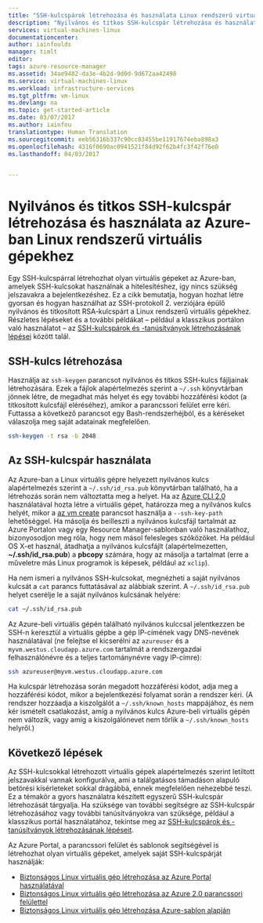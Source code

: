 ```yaml
---
title: "SSH-kulcspárok létrehozása és használata Linux rendszerű virtuális gépekhez Azure-on | Microsoft Docs"
description: "Nyilvános és titkos SSH-kulcspár létrehozása és használata az Azure-ban Linux rendszerű virtuális gépekhez a hitelesítési folyamat biztonságának fejlesztése érdekében."
services: virtual-machines-linux
documentationcenter: 
author: iainfoulds
manager: timlt
editor: 
tags: azure-resource-manager
ms.assetid: 34ae9482-da3e-4b2d-9d0d-9d672aa42498
ms.service: virtual-machines-linux
ms.workload: infrastructure-services
ms.tgt_pltfrm: vm-linux
ms.devlang: na
ms.topic: get-started-article
ms.date: 03/07/2017
ms.author: iainfou
translationtype: Human Translation
ms.sourcegitcommit: eeb56316b337c90cc83455be11917674eba898a3
ms.openlocfilehash: 4316f0690ac0941521f84d92f62b4fc3f42f76e0
ms.lasthandoff: 04/03/2017


---
```


# <a name="how-to-create-and-use-an-ssh-public-and-private-key-pair-for-linux-vms-in-azure"></a>Nyilvános és titkos SSH-kulcspár létrehozása és használata az Azure-ban Linux rendszerű virtuális gépekhez
Egy SSH-kulcspárral létrehozhat olyan virtuális gépeket az Azure-ban, amelyek SSH-kulcsokat használnak a hitelesítéshez, így nincs szükség jelszavakra a bejelentkezéshez. Ez a cikk bemutatja, hogyan hozhat létre gyorsan és hogyan használhat az SSH-protokoll 2. verziójára épülő nyilvános és titkosított RSA-kulcspárt a Linux rendszerű virtuális gépekhez. Részletes lépéseket és a további példákat – például a klasszikus portálon való használatot – az [SSH-kulcspárok és -tanúsítványok létrehozásának lépései](create-ssh-keys-detailed.md) között talál.

## <a name="create-an-ssh-key-pair"></a>SSH-kulcs létrehozása
Használja az `ssh-keygen` parancsot nyilvános és titkos SSH-kulcs fájljainak létrehozására. Ezek a fájlok alapértelmezés szerint a `~/.ssh` könyvtárban jönnek létre, de megadhat más helyet és egy további hozzáférési kódot (a titkosított kulcsfájl eléréséhez), amikor a parancssori felület erre kéri. Futtassa a következő parancsot egy Bash-rendszerhéjból, és a kéréseket válaszolja meg saját adatainak megfelelően.

```bash
ssh-keygen -t rsa -b 2048 
```

## <a name="use-the-ssh-key-pair"></a>Az SSH-kulcspár használata
Az Azure-ban a Linux virtuális gépre helyezett nyilvános kulcs alapértelmezés szerint a `~/.ssh/id_rsa.pub` könyvtárban található, ha a létrehozás során nem változtatta meg a helyet. Ha az [Azure CLI 2.0](/cli/azure) használatával hozta létre a virtuális gépet, határozza meg a nyilvános kulcs helyét, mikor a [az vm create](/cli/azure/vm#create) parancsot használja a `--ssh-key-path` lehetőséggel. Ha másolja és beilleszti a nyilvános kulcsfájl tartalmát az Azure Portalon vagy egy Resource Manager-sablonban való használathoz, bizonyosodjon meg róla, hogy nem másol felesleges szóközöket. Ha például OS X-et használ, átadhatja a nyilvános kulcsfájlt (alapértelmezetten, **~/.ssh/id_rsa.pub**) a **pbcopy** számára, hogy az másolja a tartalmat (erre a műveletre más Linux programok is képesek, például az `xclip`). 

Ha nem ismeri a nyilvános SSH-kulcsokat, megnézheti a saját nyilvános kulcsát a `cat` parancs futtatásával az alábbiak szerint. A `~/.ssh/id_rsa.pub` helyet cserélje le a saját nyilvános kulcsának helyére:

```bash
cat ~/.ssh/id_rsa.pub
```

Az Azure-beli virtuális gépén található nyilvános kulccsal jelentkezzen be SSH-n keresztül a virtuális gépbe a gép IP-címének vagy DNS-nevének használatával (ne felejtse el kicserélni az `azureuser` és a `myvm.westus.cloudapp.azure.com` tartalmát a rendszergazdai felhasználónévre és a teljes tartománynévre vagy IP-címre):

```bash
ssh azureuser@myvm.westus.cloudapp.azure.com
```

Ha kulcspár létrehozása során megadott hozzáférési kódot, adja meg a hozzáférési kódot, mikor a bejelentkezési folyamat során a rendszer kéri. (A rendszer hozzáadja a kiszolgálót a `~/.ssh/known_hosts` mappájához, és nem kér ismételt csatlakozást, amíg a nyilvános kulcs Azure-beli virtuális gépén nem változik, vagy amíg a kiszolgálónevet nem törlik a `~/.ssh/known_hosts` helyről.)

## <a name="next-steps"></a>Következő lépések

Az SSH-kulcsokkal létrehozott virtuális gépek alapértelmezés szerint letiltott jelszavakkal vannak konfigurálva, ami a találgatásos támadáson alapuló betörési kísérleteket sokkal drágábbá, ennek megfelelően nehezebbé teszi. Ez a témakör a gyors használatra készített egyszerű SSH-kulcspár létrehozását tárgyalja. Ha szüksége van további segítségre az SSH-kulcspár létrehozásához vagy további tanúsítványokra van szüksége, például a klasszikus portál használatához, tekintse meg az [SSH-kulcspárok és -tanúsítványok létrehozásának lépéseit](create-ssh-keys-detailed.md).

Az Azure Portal, a parancssori felület és sablonok segítségével is létrehozhat olyan virtuális gépeket, amelyek saját SSH-kulcspárját használják:

* [Biztonságos Linux virtuális gép létrehozása az Azure Portal használatával](quick-create-portal.md?toc=%2fazure%2fvirtual-machines%2flinux%2ftoc.json)
* [Biztonságos Linux virtuális gép létrehozása az Azure 2.0 parancssori felülettel](quick-create-cli.md?toc=%2fazure%2fvirtual-machines%2flinux%2ftoc.json)
* [Biztonságos Linux virtuális gép létrehozása Azure-sablon alapján](create-ssh-secured-vm-from-template.md?toc=%2fazure%2fvirtual-machines%2flinux%2ftoc.json)


